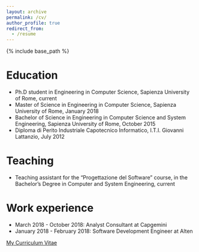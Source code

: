 ```yaml
---
layout: archive
permalink: /cv/
author_profile: true
redirect_from:
  - /resume
---
```


{% include base_path %}

Education
======
* Ph.D student in Engineering in Computer Science, Sapienza University of Rome, current
* Master of Science in Engineering in Computer Science, Sapienza University of Rome, January 2018
* Bachelor of Science in Engineering in Computer Science and System Engineering, Sapienza University of Rome, October 2015
* Diploma di Perito Industriale Capotecnico Informatico, I.T.I. Giovanni Lattanzio, July 2012

Teaching
======
  * Teaching assistant for the “Progettazione del Software” course, in the Bachelor’s Degree in Computer and System Engineering, current
  
Work experience
======
* March 2018 - October 2018: Analyst Consultant at Capgemini
* January 2018 - February 2018: Software Development Engineer at Alten

<section class="button" itemprop="text"><p class="button"><a href="/files/simone_agostinelli_cv.pdf">My Curriculum Vitae</a></p>
        
<!--Skills
======
* Skill 1
* Skill 2
  * Sub-skill 2.1
  * Sub-skill 2.2
  * Sub-skill 2.3
* Skill 3
Publications
======
  <ul>{% for post in site.publications %}
    {% include archive-single-cv.html %}
  {% endfor %}</ul>
Talks
======
  <ul>{% for post in site.talks %}
    {% include archive-single-talk-cv.html %}
  {% endfor %}</ul>  
Service and leadership
======
* Currently signed in to 43 different slack teams
Teaching
======
  <ul>{% for post in site.teaching %}
    {% include archive-single-cv.html %}
  {% endfor %}</ul>
-->
